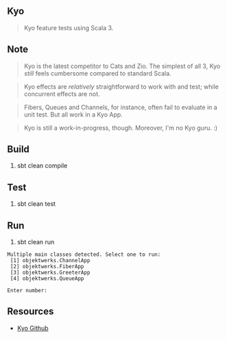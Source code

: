 Kyo
---
>Kyo feature tests using Scala 3.

Note
----
>Kyo is the latest competitor to Cats and Zio. The simplest of all 3, Kyo *still* feels cumbersome compared to standard Scala.

>Kyo effects are *relatively* straightforward to work with and test; while concurrent effects are not.

>Fibers, Queues and Channels, for instance, often fail to evaluate in a unit test. But all work in a Kyo App.

>Kyo is still a work-in-progress, though. Moreover, I'm no Kyo guru. :)

Build
-----
1. sbt clean compile

Test
----
1. sbt clean test

Run
---
1. sbt clean run
```
Multiple main classes detected. Select one to run:
 [1] objektwerks.ChannelApp
 [2] objektwerks.FiberApp
 [3] objektwerks.GreeterApp
 [4] objektwerks.QueueApp

Enter number:
```

Resources
---------
* [Kyo Github](https://github.com/getkyo/kyo#)